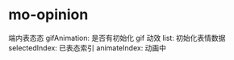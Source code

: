 # mo-opinion

端内表态态
gifAnimation: 是否有初始化 gif 动效
list: 初始化表情数据
selectedIndex: 已表态索引
animateIndex: 动画中
